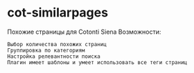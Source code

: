 # cot-similarpages
Похожие страницы для Cotonti Siena
Возможности:

    Выбор количества похожих страниц
    Группировка по категориям
    Настройка релевантности поиска
    Плагин имеет шаблоны и умеет использовать все теги страниц

